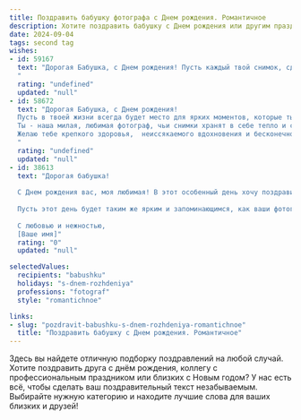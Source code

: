 ```yaml
---
title: Поздравить бабушку фотографа c Днем рождения. Романтичное
description: Хотите поздравить бабушку c Днем рождения или другим праздником? Наш ИИ создаст незабываемое поздравление, а вы обязательно выделитесь среди других.  
date: 2024-09-04
tags: second tag
wishes:
- id: 59167
  text: "Дорогая Бабушка, с Днем рождения! Пусть каждый твой снимок, сделанный талантливой рукой, будет полон света, радости и любви, как твоя душа. Желаю тебе ярких моментов жизни, запечатленных в памяти, и бесконечного вдохновения для твоих прекрасных фото!
  "
  rating: "undefined"
  updated: "null"
- id: 58672
  text: "Дорогая Бабушка, с Днем рождения!
  Пусть в твоей жизни всегда будет место для ярких моментов, которые ты так мастерски запечатлеваешь своим объективом.
  Ты - наша милая, любимая фотограф, чьи снимки хранят в себе тепло и свет, как твои объятия.
  Желаю тебе крепкого здоровья,  неиссякаемого вдохновения и бесконечного счастья, чтобы каждый день был  ярким кадром твоей жизни!
  "
  rating: "undefined"
  updated: "null"
- id: 38613
  text: "Дорогая бабушка!
  
  С Днем рождения вас, моя любимая! В этот особенный день хочу поздравить вас с вашим праздником и сказать, как много вы для меня значите. Как фотограф, вы всегда умели запечатлеть самые трогательные моменты нашей жизни, превратив их в вечную красоту. Ваши снимки — это не просто изображения, а целые истории, наполненные светом и любовью.
  
  Пусть этот день будет таким же ярким и запоминающимся, как ваши фотографии. Желаю вам много счастья, здоровья и вдохновения, чтобы каждый новый кадр отражал вашу уникальную душу и дарил нам радость. Спасибо за вашу заботу и тёплые воспоминания, которые вы создаёте для нашей семьи.
  
  С любовью и нежностью,
  [Ваше имя]"
  rating: "0"
  updated: "null"

selectedValues:
  recipients: "babushku"
  holidays: "s-dnem-rozhdeniya"
  professions: "fotograf"
  style: "romantichnoe"

links:
- slug: "pozdravit-babushku-s-dnem-rozhdeniya-romantichnoe"
  title: "Поздравить бабушку c Днем рождения. Романтичное"
---
```


Здесь вы найдете отличную подборку поздравлений на любой случай. 
Хотите поздравить друга с днём рождения, коллегу с профессиональным праздником или близких с Новым годом? У нас есть всё, чтобы сделать ваш поздравительный текст незабываемым. Выбирайте нужную категорию и находите лучшие слова для ваших близких и друзей!
